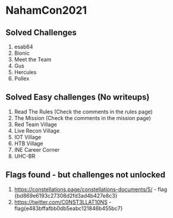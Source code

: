 # NahamCon2021

## Solved Challenges
1. esab64
1. Bionic
1. Meet the Team
1. Gus
1. Hercules
1. Pollex

## Solved Easy challenges (No writeups)
1. Read The Rules (Check the comments in the rules page)
1. The Mission (Check the comments in the mission page)
1. Red Team Village
1. Live Recon Village
1. IOT Village
1. HTB Village
1. INE Career Corner
1. UHC-BR

## Flags found - but challenges not unlocked
1. https://constellations.page/constellations-documents/5/ - flag {bd869e6193c27308d2fd3ad4b427e8c3}
1. https://twitter.com/C0NST3LLAT10NS - flag{e483bffafbb0db5eabc121846b455bc7}